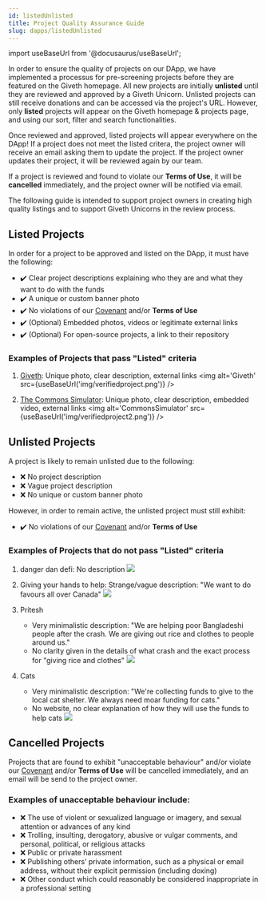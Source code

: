 ```yaml
---
id: listedUnlisted
title: Project Quality Assurance Guide
slug: dapps/listedUnlisted
---
```

import useBaseUrl from '@docusaurus/useBaseUrl';

In order to ensure the quality of projects on our DApp, we have implemented a processus for pre-screening projects before they are featured on the Giveth homepage. All new projects are initially **unlisted** until they are reviewed and approved by a Giveth Unicorn. Unlisted projects can still receive donations and can be accessed via the project's URL. However, only **listed** projects will appear on the Giveth homepage & projects page, and using our sort, filter and search functionalities.

Once reviewed and approved, listed projects will appear everywhere on the DApp! If a project does not meet the listed critera, the project owner will receive an email asking them to update the project. If the project owner updates their project, it will be reviewed again by our team.

If a project is reviewed and found to violate our **Terms of Use**, it will be **cancelled** immediately, and the project owner will be notified via email.

The following guide is intended to support project owners in creating high quality listings and to support Giveth Unicorns in the review process.


## Listed Projects
In order for a project to be approved and listed on the DApp, it must have the following:
- :heavy_check_mark: Clear project descriptions explaining who they are and what they want to do with the funds
- :heavy_check_mark: A unique or custom banner photo
- :heavy_check_mark: No violations of our [Covenant](../whatisgiveth/covenant/) and/or **Terms of Use**
- :heavy_check_mark: (Optional) Embedded photos, videos or legitimate external links
- :heavy_check_mark: (Optional) For open-source projects, a link to their repository

### Examples of Projects that pass "Listed" criteria

1. [Giveth](https://giveth.io/project/the-giveth-community-of-makers): Unique photo, clear description, external links
<img alt='Giveth' src={useBaseUrl('img/verifiedproject.png')} />

2. [The Commons Simulator](https://giveth.io/project/The-Commons-Simulator:-Level-Up): Unique photo, clear description, embedded video, external links
<img alt='CommonsSimulator' src={useBaseUrl('img/verifiedproject2.png')} />

## Unlisted Projects
A project is likely to remain unlisted due to the following:
- :x: No project description
- :x: Vague project description
- :x: No unique or custom banner photo

However, in order to remain active, the unlisted project must still exhibit:
- :heavy_check_mark: No violations of our [Covenant](../whatisgiveth/covenant/) and/or **Terms of Use**

### Examples of Projects that do not pass "Listed" criteria

1. danger dan defi: No description
![](https://i.imgur.com/ln7nrO2.png)

2. Giving your hands to help: Strange/vague description: "We want to do favours all over Canada"
![](https://i.imgur.com/TV9lNqw.jpg)

3. Pritesh
   - Very minimalistic description: "We are helping poor Bangladeshi people after the crash. We are giving out rice and clothes to people around us."
    - No clarity given in the details of what crash and the exact process for "giving rice and clothes"
![](https://i.imgur.com/e22OlGd.png)

4. Cats
   - Very minimalistic description: "We're collecting funds to give to the local cat shelter. We always need moar funding for cats."
   - No website, no clear explanation of how they will use the funds to help cats
![](https://i.imgur.com/P0fvJXE.png)

## Cancelled Projects

Projects that are found to exhibit "unacceptable behaviour" and/or violate our [Covenant](../whatisgiveth/covenant) and/or **Terms of Use** will be cancelled immediately, and an email will be send to the project owner.

### Examples of unacceptable behaviour include:
- :x: The use of violent or sexualized language or imagery, and sexual attention or advances of any kind
- :x: Trolling, insulting, derogatory, abusive or vulgar comments, and personal, political, or religious attacks
- :x: Public or private harassment
- :x: Publishing others’ private information, such as a physical or email address, without their explicit permission (including doxing)
- :x: Other conduct which could reasonably be considered inappropriate in a professional setting
